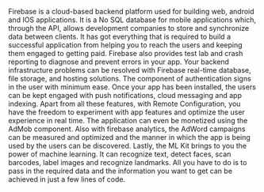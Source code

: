Firebase is a cloud-based backend platform used for building web, android and IOS applications. It is a No SQL database for mobile applications which, through the API, allows development companies to store and synchronize data between clients.
It has got everything that is required to build a successful application from helping you to reach the users and keeping them engaged to getting paid. Firebase also provides test lab and crash reporting to diagnose and prevent errors in your app. Your backend infrastructure problems can be resolved with Firebase real-time database, file storage, and hosting solutions.
The component of authentication signs in the user with minimum ease. Once your app has been installed, the users can be kept engaged with push notifications, cloud messaging and app indexing. Apart from all these features, with Remote Configuration, you have the freedom to experiment with app features and optimize the user experience in real time. The application can even be monetized using the AdMob component. Also with firebase analytics, the AdWord campaigns can be measured and optimized and the manner in which the app is being used by the users can be discovered.
Lastly, the ML Kit brings to you the power of machine learning. It can recognize text, detect faces, scan barcodes, label images and recognize landmarks. All you have to do is to pass in the required data and the information you want to get can be achieved in just a few lines of code.
 
